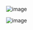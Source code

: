 

![image](https://user-images.githubusercontent.com/7877261/85968354-e796b980-b992-11ea-9f54-6a4f6a633a6c.png)
  
![image](https://user-images.githubusercontent.com/7877261/85968571-7277b400-b993-11ea-9211-053d2620c4e0.png)

